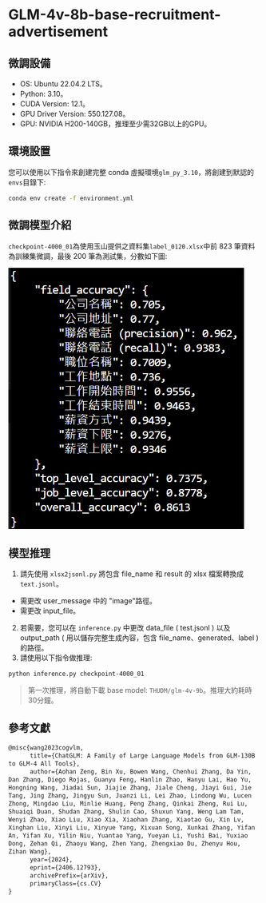 # GLM-4v-8b-base-recruitment-advertisement

## 微調設備
+ OS: Ubuntu 22.04.2 LTS。
+ Python: 3.10。
+ CUDA Version: 12.1。
+ GPU Driver Version: 550.127.08。
+ GPU: NVIDIA H200-140GB，推理至少需32GB以上的GPU。

## 環境設置
您可以使用以下指令來創建完整 conda 虛擬環境`glm_py_3.10`，將創建到默認的`envs`目錄下:
```bash
conda env create -f environment.yml
```

## 微調模型介紹
`checkpoint-4000_01`為使用玉山提供之資料集`label_0120.xlsx`中前 823 筆資料為訓練集微調，最後 200 筆為測試集，分數如下圖:

![image](https://github.com/sandychinghuang/glm-4v-8b-base-recruitment-advertisement/blob/main/metric.png?raw=true)


## 模型推理
1. 請先使用 `xlsx2jsonl.py` 將包含 file_name 和 result 的 xlsx 檔案轉換成`text.jsonl`。
+ 需更改 user_message 中的 "image"路徑。
+ 需更改 input_file。
2. 若需要，您可以在 `inference.py` 中更改 data_file ( test.jsonl ) 以及 output_path ( 用以儲存完整生成內容，包含 file_name、generated、label ) 的路徑。
3. 請使用以下指令做推理:
```bash
python inference.py checkpoint-4000_01
```
> 第一次推理，將自動下載 base model: `THUDM/glm-4v-9b`。推理大約耗時30分鐘。

## 參考文獻
```
@misc{wang2023cogvlm,
      title={ChatGLM: A Family of Large Language Models from GLM-130B to GLM-4 All Tools}, 
      author={Aohan Zeng, Bin Xu, Bowen Wang, Chenhui Zhang, Da Yin, Dan Zhang, Diego Rojas, Guanyu Feng, Hanlin Zhao, Hanyu Lai, Hao Yu, Hongning Wang, Jiadai Sun, Jiajie Zhang, Jiale Cheng, Jiayi Gui, Jie Tang, Jing Zhang, Jingyu Sun, Juanzi Li, Lei Zhao, Lindong Wu, Lucen Zhong, Mingdao Liu, Minlie Huang, Peng Zhang, Qinkai Zheng, Rui Lu, Shuaiqi Duan, Shudan Zhang, Shulin Cao, Shuxun Yang, Weng Lam Tam, Wenyi Zhao, Xiao Liu, Xiao Xia, Xiaohan Zhang, Xiaotao Gu, Xin Lv, Xinghan Liu, Xinyi Liu, Xinyue Yang, Xixuan Song, Xunkai Zhang, Yifan An, Yifan Xu, Yilin Niu, Yuantao Yang, Yueyan Li, Yushi Bai, Yuxiao Dong, Zehan Qi, Zhaoyu Wang, Zhen Yang, Zhengxiao Du, Zhenyu Hou, Zihan Wang},
      year={2024},
      eprint={2406.12793},
      archivePrefix={arXiv},
      primaryClass={cs.CV}
}
```
